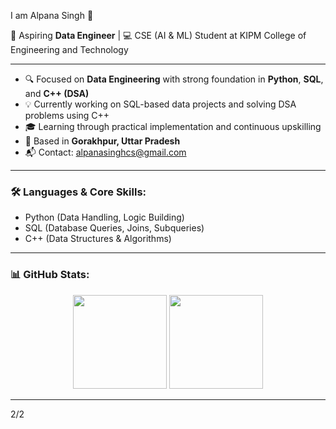 I am Alpana Singh 👋

🎯 Aspiring **Data Engineer** | 💻 CSE (AI & ML) Student at KIPM College of Engineering and Technology

---

- 🔍 Focused on **Data Engineering** with strong foundation in **Python**, **SQL**, and **C++ (DSA)**
- 💡 Currently working on SQL-based data projects and solving DSA problems using C++
- 🎓 Learning through practical implementation and continuous upskilling
- 📍 Based in **Gorakhpur, Uttar Pradesh**
- 📬 Contact: [alpanasinghcs@gmail.com](mailto:alpanasinghcs@gmail.com)

---

### 🛠️ Languages & Core Skills:
- Python (Data Handling, Logic Building)
- SQL (Database Queries, Joins, Subqueries)
- C++ (Data Structures & Algorithms)

---

### 📊 GitHub Stats:
<p align="center">
  <img src="https://github-readme-stats.vercel.app/api?username=AlpanaSingh&show_icons=true&theme=gruvbox" height="150" />
  <img src="https://github-readme-streak-stats.herokuapp.com/?user=AlpanaSingh&theme=gruvbox" height="150"/>
</p>

---




2/2








